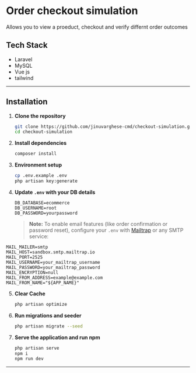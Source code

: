 # Order checkout simulation

Allows you to view a proeduct, checkout and verify differnt order outcomes

## Tech Stack

- Laravel
- MySQL
- Vue js
- tailwind
---

## Installation

1. **Clone the repository**
   ```bash
   git clone https://github.com/jinuvarghese-cmd/checkout-simulation.git
   cd checkout-simulation
   ```

2. **Install dependencies**
   ```bash
   composer install
   ```

3. **Environment setup**
   ```bash
   cp .env.example .env
   php artisan key:generate
   ```
   

4. **Update `.env` with your DB details**
   ```env
   DB_DATABASE=ecommerce
   DB_USERNAME=root
   DB_PASSWORD=yourpassword
   ```

   > **Note:** To enable email features (like order confirmation or password reset), configure your `.env` with [Mailtrap](https://mailtrap.io/) or any SMTP service:

```env
MAIL_MAILER=smtp
MAIL_HOST=sandbox.smtp.mailtrap.io
MAIL_PORT=2525
MAIL_USERNAME=your_mailtrap_username
MAIL_PASSWORD=your_mailtrap_password
MAIL_ENCRYPTION=null
MAIL_FROM_ADDRESS=example@example.com
MAIL_FROM_NAME="${APP_NAME}"
 ```

5. **Clear Cache**
   ```bash
   php artisan optimize
   ```

6. **Run migrations and seeder**
   ```bash
   php artisan migrate --seed
   ```

9. **Serve the application and run npm**
   ```bash
   php artisan serve
   npm i
   npm run dev
   ```


---
